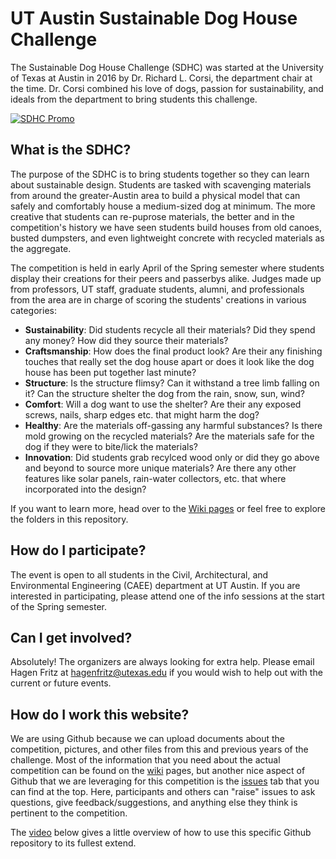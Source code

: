 # UT Austin Sustainable Dog House Challenge
The Sustainable Dog House Challenge (SDHC) was started at the University of Texas at Austin in 2016 by Dr. Richard L. Corsi, the department chair at the time. Dr. Corsi combined his love of dogs, passion for sustainability, and ideals from the department to bring students this challenge.

[![SDHC Promo](https://img.youtube.com/vi/qfngNVp9Ezk/maxresdefault.jpg)](https://www.youtube.com/embed/qfngNVp9Ezk)

## What is the SDHC?
The purpose of the SDHC is to bring students together so they can learn about sustainable design. Students are tasked with scavenging materials from around the greater-Austin area to build a physical model that can safely and comfortably house a medium-sized dog at minimum. The more creative that students can re-puprose materials, the better and in the competition's history we have seen students build houses from old canoes, busted dumpsters, and even lightweight concrete with recycled materials as the aggregate. 

The competition is held in early April of the Spring semester where students display their creations for their peers and passerbys alike. Judges made up from professors, UT staff, graduate students, alumni, and professionals from the area are in charge of scoring the students' creations in various categories:

- **Sustainability**: Did students recycle all their materials? Did they spend any money? How did they source their materials?
- **Craftsmanship**: How does the final product look? Are their any finishing touches that really set the dog house apart or does it look like the dog house has been put together last minute?
- **Structure**: Is the structure flimsy? Can it withstand a tree limb falling on it? Can the structure shelter the dog from the rain, snow, sun, wind? 
- **Comfort**: Will a dog want to use the shelter? Are their any exposed screws, nails, sharp edges etc. that might harm the dog? 
- **Healthy**: Are the materials off-gassing any harmful substances? Is there mold growing on the recycled materials? Are the materials safe for the dog if they were to bite/lick the materials?
- **Innovation**: Did students grab recylced wood only or did they go above and beyond to source more unique materials? Are there any other features like solar panels, rain-water collectors, etc. that where incorporated into the design?

If you want to learn more, head over to the [Wiki pages](https://github.com/intelligent-environments-lab/sustainable-dog-house-challenge/wiki) or feel free to explore the folders in this repository. 

## How do I participate?
The event is open to all students in the Civil, Architectural, and Environmental Engineering (CAEE) department at UT Austin. If you are interested in participating, please attend one of the info sessions at the start of the Spring semester. 

## Can I get involved?
Absolutely! The organizers are always looking for extra help. Please email Hagen Fritz at hagenfritz@utexas.edu if you would wish to help out with the current or future events.

## How do I work this website?
We are using Github because we can upload documents about the competition, pictures, and other files from this and previous years of the challenge. Most of the information that you need about the actual competition can be found on the [wiki](https://github.com/intelligent-environments-lab/sustainable-dog-house-challenge/wiki) pages, but another nice aspect of Github that we are leveraging for this competition is the [issues](https://github.com/intelligent-environments-lab/sustainable-dog-house-challenge/issues) tab that you can find at the top. Here, participants and others can "raise" issues to ask questions, give feedback/suggestions, and anything else they think is pertinent to the competition.

The [video]() below gives a little overview of how to use this specific Github repository to its fullest extend.
